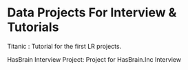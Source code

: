 # Data Projects For Interview & Tutorials 
Titanic : Tutorial for the first LR projects.

HasBrain Interview Project: Project for HasBrain.Inc Interview
